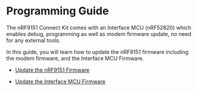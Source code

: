 # Programming Guide

The nRF9151 Connect Kit comes with an Interface MCU (nRF52820) which enables debug, programming as well as modem firmware update, no need for any external tools.

In this guide, you will learn how to update the nRF9151 firmware including the modem firmware, and the Interface MCU Firmware.

<div class="grid cards" markdown>

-   [Update the nRF9151 Firmware](./update-nrf9151-fw.md)

-   [Update the Interface MCU Firmware](./update-ifmcu-fw.md)

</div>
